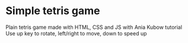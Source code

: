 # Simple tetris game

Plain tetris game made with HTML, CSS and JS with Ania Kubow tutorial
Use up key to rotate, left/right to move, down to speed up
